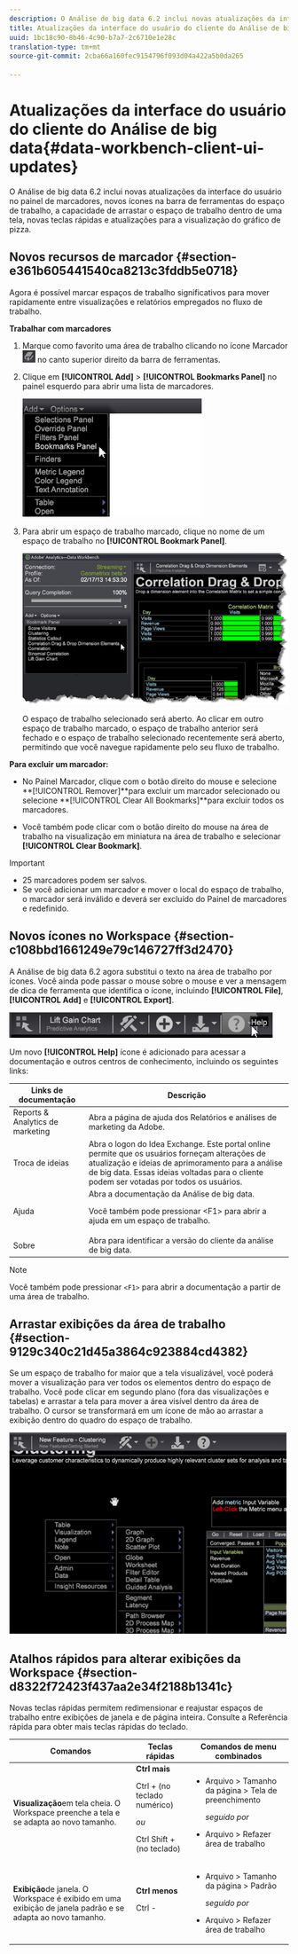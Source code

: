 ```yaml
---
description: O Análise de big data 6.2 inclui novas atualizações da interface do usuário no painel de marcadores, novos ícones na barra de ferramentas do espaço de trabalho, a capacidade de arrastar o espaço de trabalho dentro de uma tela, novas teclas rápidas e atualizações para a visualização do gráfico de pizza.
title: Atualizações da interface do usuário do cliente do Análise de big data
uuid: 1bc18c90-8b46-4c90-b7a7-2c6710e1e28c
translation-type: tm+mt
source-git-commit: 2cba66a160fec9154796f093d04a422a5b0da265

---
```



# Atualizações da interface do usuário do cliente do Análise de big data{#data-workbench-client-ui-updates}

O Análise de big data 6.2 inclui novas atualizações da interface do usuário no painel de marcadores, novos ícones na barra de ferramentas do espaço de trabalho, a capacidade de arrastar o espaço de trabalho dentro de uma tela, novas teclas rápidas e atualizações para a visualização do gráfico de pizza.

## Novos recursos de marcador {#section-e361b605441540ca8213c3fddb5e0718}

Agora é possível marcar espaços de trabalho significativos para mover rapidamente entre visualizações e relatórios empregados no fluxo de trabalho.

**Trabalhar com marcadores**

1. Marque como favorito uma área de trabalho clicando no ícone Marcador ![](assets/bookmark_icon.png) no canto superior direito da barra de ferramentas.
1. Clique em **[!UICONTROL Add]** > **[!UICONTROL Bookmarks Panel]** no painel esquerdo para abrir uma lista de marcadores.

   ![](assets/bookmarks_panel.png)

1. Para abrir um espaço de trabalho marcado, clique no nome de um espaço de trabalho no **[!UICONTROL Bookmark Panel]**.

   ![](assets/bookmarks_panel_left.png)

   O espaço de trabalho selecionado será aberto. Ao clicar em outro espaço de trabalho marcado, o espaço de trabalho anterior será fechado e o espaço de trabalho selecionado recentemente será aberto, permitindo que você navegue rapidamente pelo seu fluxo de trabalho.

**Para excluir um marcador:**

* No Painel Marcador, clique com o botão direito do mouse e selecione **[!UICONTROL Remover<bookmark title>]**para excluir um marcador selecionado ou selecione **[!UICONTROL Clear All Bookmarks]**para excluir todos os marcadores.

* Você também pode clicar com o botão direito do mouse na área de trabalho na visualização em miniatura na área de trabalho e selecionar **[!UICONTROL Clear Bookmark]**.

>[!IMPORTANT]
>
>* 25 marcadores podem ser salvos.
>* Se você adicionar um marcador e mover o local do espaço de trabalho, o marcador será inválido e deverá ser excluído do Painel de marcadores e redefinido.
>



## Novos ícones no Workspace {#section-c108bbd1661249e79c146727ff3d2470}

A Análise de big data 6.2 agora substitui o texto na área de trabalho por ícones. Você ainda pode passar o mouse sobre o mouse e ver a mensagem de dica de ferramenta que identifica o ícone, incluindo **[!UICONTROL File]**, **[!UICONTROL Add]** e **[!UICONTROL Export]**.

![](assets/new_icons.png)

Um novo **[!UICONTROL Help]** ícone é adicionado para acessar a documentação e outros centros de conhecimento, incluindo os seguintes links:

<table id="table_64BBC67B1BB44B1197FF7E5E7B067696"> 
 <thead> 
  <tr> 
   <th colname="col1" class="entry"> Links de documentação </th> 
   <th colname="col2" class="entry"> Descrição </th> 
  </tr>
 </thead>
 <tbody> 
  <tr> 
   <td colname="col1"> Reports &amp; Analytics de marketing </td> 
   <td colname="col2">Abra a página de ajuda <span class="uicontrol"> dos Relatórios e análises</span> de marketing da Adobe. </td> 
  </tr> 
  <tr> 
   <td colname="col1"> Troca de ideias </td> 
   <td colname="col2">Abra o logon <span class="uicontrol"></span>do Idea Exchange. Este portal online permite que os usuários forneçam alterações de atualização e ideias de aprimoramento para a análise de big data. Essas ideias voltadas para o cliente podem ser votadas por todos os usuários. </td> 
  </tr> 
  <tr> 
   <td colname="col1"> Ajuda </td> 
   <td colname="col2">Abra a documentação <span class="uicontrol"></span>da Análise de big data. <p>Você também pode pressionar <span class="uicontrol"> &lt;F1&gt;</span> para abrir a ajuda em um espaço de trabalho. </p> </td> 
  </tr> 
  <tr> 
   <td colname="col1"> Sobre </td> 
   <td colname="col2">Abra para identificar a versão <span class="uicontrol"> do</span> cliente da análise de big data. </td> 
  </tr> 
 </tbody> 
</table>

>[!NOTE]
>
>Você também pode pressionar `<F1>` para abrir a documentação a partir de uma área de trabalho.

## Arrastar exibições da área de trabalho {#section-9129c340c21d45a3864c923884cd4382}

Se um espaço de trabalho for maior que a tela visualizável, você poderá mover a visualização para ver todos os elementos dentro do espaço de trabalho. Você pode clicar em segundo plano (fora das visualizações e tabelas) e arrastar a tela para mover a área visível dentro da área de trabalho. O cursor se transformará em um ícone de mão ao arrastar a exibição dentro do quadro do espaço de trabalho.

![](assets/drag_workspace.png)

## Atalhos rápidos para alterar exibições da Workspace {#section-d8322f72423f437aa2e34f2188b1341c}

Novas teclas rápidas permitem redimensionar e reajustar espaços de trabalho entre exibições de janela e de página inteira. Consulte a Referência [](https://docs.adobe.com/content/help/en/data-workbench/using/client/visualizations/c-qk-ref.html) rápida para obter mais teclas rápidas do teclado.

<table id="table_A01C514C99F043338D183A6839E03DEA"> 
 <thead> 
  <tr> 
   <th colname="col1" class="entry"> Comandos </th> 
   <th colname="col2" class="entry"> Teclas rápidas </th> 
   <th colname="col3" class="entry"> Comandos de menu combinados </th> 
  </tr>
 </thead>
 <tbody> 
  <tr> 
   <td colname="col1"><b>Visualização</b>em tela cheia. O Workspace preenche a tela e se adapta ao novo tamanho. </td> 
   <td colname="col2"><b>Ctrl mais</b> <p>Ctrl + (no teclado numérico) </p> <p><i>ou</i> </p> <p>Ctrl Shift + (no teclado) </p> </td> 
   <td colname="col3"> 
    <ul id="ul_C7C731B894D946D9916F50806F015857"> 
     <li id="li_452B4C119B1A40038A408CFFC53653A9">Arquivo &gt; Tamanho da página &gt; Tela de preenchimento <p><i>seguido por</i> </p> </li> 
     <li id="li_DE9B8B31B9F24A6AA68A1D0DB886B501">Arquivo &gt; Refazer área de trabalho </li> 
    </ul> </td> 
  </tr> 
  <tr> 
   <td colname="col1"><b>Exibição</b>de janela. O Workspace é exibido em uma exibição de janela padrão e se adapta ao novo tamanho. </td> 
   <td colname="col2"><b>Ctrl menos</b> <p>Ctrl - </p> </td> 
   <td colname="col3"> 
    <ul id="ul_3474B9EFD69343C09BC84E485D896C28"> 
     <li id="li_820BAED76FF24A5785E6D89C5C692DD5">Arquivo &gt; Tamanho da página &gt; Padrão <p><i>seguido por</i> </p> </li> 
     <li id="li_337789F282CE4C2C990C67B115782454">Arquivo &gt; Refazer área de trabalho </li> 
    </ul> </td> 
  </tr> 
 </tbody> 
</table>

